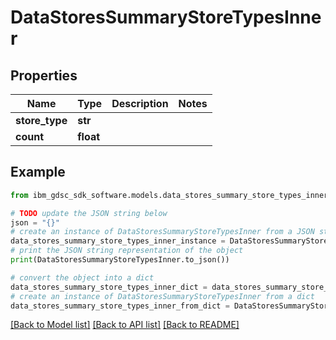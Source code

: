 # DataStoresSummaryStoreTypesInner


## Properties

Name | Type | Description | Notes
------------ | ------------- | ------------- | -------------
**store_type** | **str** |  | 
**count** | **float** |  | 

## Example

```python
from ibm_gdsc_sdk_software.models.data_stores_summary_store_types_inner import DataStoresSummaryStoreTypesInner

# TODO update the JSON string below
json = "{}"
# create an instance of DataStoresSummaryStoreTypesInner from a JSON string
data_stores_summary_store_types_inner_instance = DataStoresSummaryStoreTypesInner.from_json(json)
# print the JSON string representation of the object
print(DataStoresSummaryStoreTypesInner.to_json())

# convert the object into a dict
data_stores_summary_store_types_inner_dict = data_stores_summary_store_types_inner_instance.to_dict()
# create an instance of DataStoresSummaryStoreTypesInner from a dict
data_stores_summary_store_types_inner_from_dict = DataStoresSummaryStoreTypesInner.from_dict(data_stores_summary_store_types_inner_dict)
```
[[Back to Model list]](../README.md#documentation-for-models) [[Back to API list]](../README.md#documentation-for-api-endpoints) [[Back to README]](../README.md)


